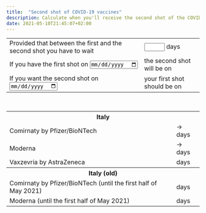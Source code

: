 ```yaml
---
title:  "Second shot of COVID-19 vaccines"
description: Calculate when you'll receive the second shot of the COVID-19 vaccine.
date: 2021-05-10T21:45:07+02:00
---
```


<table class="table table-striped table-bordered">
    <tbody>
        <tr>
            <td>
                Provided that between the first and the second shot you have to wait
            </td>
            <td>
                <input type="number" id="days" min="1" max="999" style="width: 4em; text-align: center;" /> days
            </td>
        </tr>
        <tr>
            <td>
                If you have the first shot on <input type="date" id="first-to-second-shot" />
            </td>
            <td>
                the second shot will be on<br /><span id="first-to-second-shot-result" style="font-weight: bold;"></span>
            </td>
        </tr>
        <tr>
            <td>
                If you want the second shot on <input type="date" id="second-to-first-shot" />
            </td>
            <td>
                your first shot should be on<br /><span id="second-to-first-shot-result" style="font-weight: bold;"></span>
            </td>
        </tr>
    </tbody>
</table>

<br />

<table class="table table-hover table-bordered">
    <tbody>
        <tr>
            <th colspan="2">Italy</th>
        </tr>
        <tr>
            <td>Comirnaty by Pfizer/BioNTech</td>
            <td><a href="#" class="days-preset" data-days="35"></a> &rarr; <a href="#" class="days-preset" data-days="42"></a> days</td>
        </tr>
        <tr>
            <td>Moderna</td>
            <td><a href="#" class="days-preset" data-days="35"></a> &rarr; <a href="#" class="days-preset" data-days="42"></a> days</td>
        </tr>
        <tr>
            <td>Vaxzevria by AstraZeneca</td>
            <td><a href="#" class="days-preset" data-days="78"></a> days</td>
        </tr>
        <tr>
            <th colspan="2">Italy (old)</th>
        </tr>
        <tr>
            <td>Comirnaty by Pfizer/BioNTech (until the first half of May 2021)</td>
            <td><a href="#" class="days-preset" data-days="21"></a> days</td>
        </tr>
        <tr>
            <td>Moderna (until the first half of May 2021)</td>
            <td><a href="#" class="days-preset" data-days="28"></a> days</td>
        </tr>
    </tbody>
</table>
<script>
(function() {
'use strict';

function dateToValue(date) {
    return [
        date.getFullYear().toString(),
        ('0' + (date.getMonth() + 1)).substr(-2),
        ('0' + date.getDate()).substr(-2),
    ].join('-')
}

function valueToDate(value) {
    var match = /^\s*0*(?<year>\d{4})-0*(?<month>[1-2]*\d)-0*(?<day>[1-3]*\d)\s*$/.exec(value);
    if (!match) {
        return null;
    }
    var year = parseInt(match.groups.year, 10);
    var month = parseInt(match.groups.month, 10);
    if (month < 1 || month > 12) {
        return null;
    }
    var day = parseInt(match.groups.day, 10);
    if (day < 1 || day > 31) {
        return null;
    }
    return new Date(year, month - 1, day, 12, 0, 0);
}

function formatDelta(date, delta) {
    var result = new Date(date.valueOf());
    result.setDate(result.getDate() + delta);
    return result.toLocaleDateString(
        undefined,
        {
            dateStyle: 'full',
        }
    );
}
function updateView(fixFields) {
    DAYS_LASTGOOD = parseInt(DAYS.value.replace(/[^\d]+/g, ''), 10) || DAYS_LASTGOOD;
    FIRST2SECOND_LASTGOOD = valueToDate(FIRST2SECOND.value) || FIRST2SECOND_LASTGOOD;
    SECOND2FIRST_LASTGOOD = valueToDate(SECOND2FIRST.value) || SECOND2FIRST_LASTGOOD;
    if (fixFields) {
        DAYS.value = DAYS_LASTGOOD.toString();
        FIRST2SECOND.value = dateToValue(FIRST2SECOND_LASTGOOD);
        SECOND2FIRST.value = dateToValue(SECOND2FIRST_LASTGOOD);
    }
    FIRST2SECOND_RESULT.innerText = formatDelta(FIRST2SECOND_LASTGOOD, DAYS_LASTGOOD);
    SECOND2FIRST_RESULT.innerText = formatDelta(SECOND2FIRST_LASTGOOD, -DAYS_LASTGOOD);
}

var DAYS = document.getElementById('days');
var DAYS_LASTGOOD = 35;
var FIRST2SECOND = document.getElementById('first-to-second-shot');
var FIRST2SECOND_LASTGOOD = valueToDate(dateToValue(new Date()));
var FIRST2SECOND_RESULT = document.getElementById('first-to-second-shot-result');
var SECOND2FIRST = document.getElementById('second-to-first-shot');
var SECOND2FIRST_LASTGOOD = valueToDate(dateToValue(new Date()));
var SECOND2FIRST_RESULT = document.getElementById('second-to-first-shot-result');

DAYS.value = DAYS_LASTGOOD.toString();
DAYS.addEventListener('input', function() {
    updateView(false);
});
DAYS.addEventListener('blur', function() {
    updateView(true);
});

FIRST2SECOND.value = dateToValue(FIRST2SECOND_LASTGOOD);
FIRST2SECOND.addEventListener('input', function() {
    updateView(false);
});
FIRST2SECOND.addEventListener('blur', function() {
    updateView(true);
});

SECOND2FIRST.value = dateToValue(SECOND2FIRST_LASTGOOD);
SECOND2FIRST.addEventListener('input', function() {
    updateView(false);
});
SECOND2FIRST.addEventListener('blur', function() {
    updateView(true);
});

Array.prototype.forEach.call(
    document.getElementsByClassName('days-preset'),
    function(a) {
        var days = a.getAttribute('data-days');
        a.innerText = days;
        a.addEventListener('click', function(e) {
            e.preventDefault();
            DAYS.value = days;
            updateView(true);
            return e.returnValue = false;
        })
    }
);

updateView(true);

})();
</script>